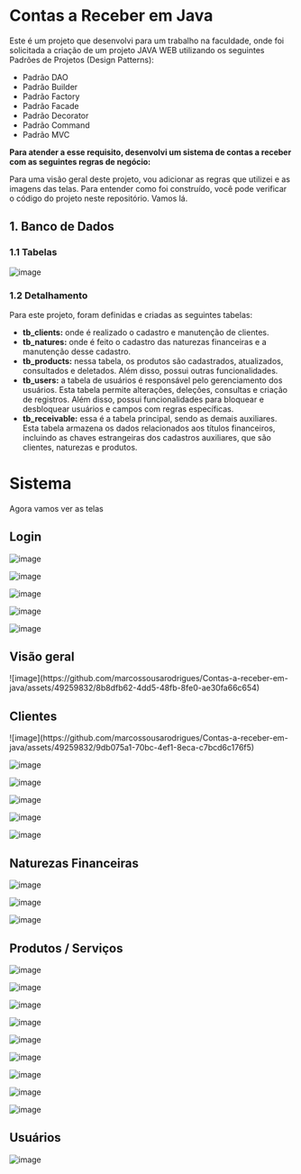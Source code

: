 <h1>Contas a Receber em Java</h1>

<p>
Este é um projeto que desenvolvi para um trabalho na faculdade, onde foi solicitada a criação de um projeto JAVA WEB utilizando os seguintes Padrões de Projetos (Design Patterns):
</p>

<ul>
  <li>Padrão DAO</li>
  <li>Padrão Builder</li>
  <li>Padrão Factory</li>
  <li>Padrão Facade</li>
  <li>Padrão Decorator</li>
  <li>Padrão Command</li>
  <li>Padrão MVC</li>
</ul>

<p><strong>
Para atender a esse requisito, desenvolvi um sistema de contas a receber com as seguintes regras de negócio:
</strong></p>
<p>
Para uma visão geral deste projeto, vou adicionar as regras que utilizei e as imagens das telas. Para entender como foi construído, você pode verificar o código do projeto neste repositório. Vamos lá.
</p>

<h2>
1. Banco de Dados
</h2>

<h3>
  1.1 Tabelas
</h3>


![image](https://github.com/marcossousarodrigues/Contas-a-receber-em-java/assets/49259832/1e23c494-fa69-4495-87be-273a8db94166)


<h3>
1.2 Detalhamento
</h3>
<p>
Para este projeto, foram definidas e criadas as seguintes tabelas:
</p>
<ul>
  <li><strong>tb_clients:</strong> onde é realizado o cadastro e manutenção de clientes.</li>
  <li><strong>tb_natures:</strong> onde é feito o cadastro das naturezas financeiras e a manutenção desse cadastro.</li>
  <li><strong>tb_products:</strong> nessa tabela, os produtos são cadastrados, atualizados, consultados e deletados. Além disso, possui outras funcionalidades.</li>
  <li><strong>tb_users:</strong> a tabela de usuários é responsável pelo gerenciamento dos usuários. Esta tabela permite alterações, deleções, consultas e criação de registros. Além disso, possui funcionalidades para bloquear e desbloquear usuários e campos com regras específicas.</li>
  <li><strong>tb_receivable:</strong> essa é a tabela principal, sendo as demais auxiliares. Esta tabela armazena os dados relacionados aos títulos financeiros, incluindo as chaves estrangeiras dos cadastros auxiliares, que são clientes, naturezas e produtos.</li>
</ul>

 <h1>Sistema</h1>
 <p>Agora vamos ver as telas</p>
 
 <h2>Login</h2>

![image](https://github.com/marcossousarodrigues/Contas-a-receber-em-java/assets/49259832/90206ffc-7c28-4aed-940e-c9e124804784)

![image](https://github.com/marcossousarodrigues/Contas-a-receber-em-java/assets/49259832/30292226-6de2-495a-9619-f0703f5b2028)

![image](https://github.com/marcossousarodrigues/Contas-a-receber-em-java/assets/49259832/71ca85f1-3a08-4f18-982a-26c6456af4dc)

![image](https://github.com/marcossousarodrigues/Contas-a-receber-em-java/assets/49259832/dc328186-0143-49f2-b492-631ba5217f83)

![image](https://github.com/marcossousarodrigues/Contas-a-receber-em-java/assets/49259832/8a9f2402-d95e-4031-99a2-509c1f00701a)


<h2>Visão geral</h2>
![image](https://github.com/marcossousarodrigues/Contas-a-receber-em-java/assets/49259832/8b8dfb62-4dd5-48fb-8fe0-ae30fa66c654)


<h2>Clientes</h2>
![image](https://github.com/marcossousarodrigues/Contas-a-receber-em-java/assets/49259832/9db075a1-70bc-4ef1-8eca-c7bcd6c176f5)


![image](https://github.com/marcossousarodrigues/Contas-a-receber-em-java/assets/49259832/0f91b683-b3a6-4d43-a101-d26ec11b5cfa)


![image](https://github.com/marcossousarodrigues/Contas-a-receber-em-java/assets/49259832/f44d8e0d-2373-41b6-bfde-2ba36e16aa44)

![image](https://github.com/marcossousarodrigues/Contas-a-receber-em-java/assets/49259832/4727422f-59dd-40bd-bfb7-e0dbad397c98)


![image](https://github.com/marcossousarodrigues/Contas-a-receber-em-java/assets/49259832/540ce4e8-07a2-4ece-b796-843b3d642e44)


![image](https://github.com/marcossousarodrigues/Contas-a-receber-em-java/assets/49259832/bdef5db2-4c85-469c-8f44-cb01a51b29ce)


<h2>Naturezas Financeiras</h2>

![image](https://github.com/marcossousarodrigues/Contas-a-receber-em-java/assets/49259832/2d1c6e3c-95bd-4cb3-930b-286f9e62bf1e)

![image](https://github.com/marcossousarodrigues/Contas-a-receber-em-java/assets/49259832/d48035ab-b1ee-4be4-9f1b-c6bdd222b138)

![image](https://github.com/marcossousarodrigues/Contas-a-receber-em-java/assets/49259832/9a95cd06-7154-4721-8123-851aeda1abce)


<h2>Produtos / Serviços</h2>

![image](https://github.com/marcossousarodrigues/Contas-a-receber-em-java/assets/49259832/c52b4d8b-8269-4187-9103-3393b56f3928)


![image](https://github.com/marcossousarodrigues/Contas-a-receber-em-java/assets/49259832/0562c316-8e58-4ccf-8e1f-b76b6a3afe55)


![image](https://github.com/marcossousarodrigues/Contas-a-receber-em-java/assets/49259832/68eab131-028c-447d-ae61-0b52fc983245)

![image](https://github.com/marcossousarodrigues/Contas-a-receber-em-java/assets/49259832/2adbb388-069e-4460-a71d-76ffa9ec67e1)

![image](https://github.com/marcossousarodrigues/Contas-a-receber-em-java/assets/49259832/6837cc2c-45e9-49a8-b5be-899132662c92)

![image](https://github.com/marcossousarodrigues/Contas-a-receber-em-java/assets/49259832/68c1c964-0624-4d85-944f-92acbab22b9f)

![image](https://github.com/marcossousarodrigues/Contas-a-receber-em-java/assets/49259832/e358185c-2e05-4e9e-8acc-111bc3ffb313)
 

![image](https://github.com/marcossousarodrigues/Contas-a-receber-em-java/assets/49259832/303a24d7-abef-4c88-a600-d1ffe0754683)

![image](https://github.com/marcossousarodrigues/Contas-a-receber-em-java/assets/49259832/e9eaf7ca-7e5f-4b9b-8a7a-4c4602107f3a)


<h2>Usuários</h2>

![image](https://github.com/marcossousarodrigues/Contas-a-receber-em-java/assets/49259832/1ce4f594-26bd-460c-badf-cb08a5f82eb8)






